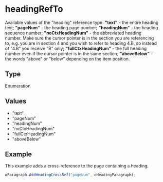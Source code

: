 # headingRefTo

Available values of the "heading" reference type:**"text"** - the entire heading text;**"pageNum"** - the heading page number;**"headingNum"** - the heading sequence number;**"noCtxHeadingNum"** - the abbreviated heading number. Make sure the cursor pointer is in the section you are referencing to, e.g. you are in section 4 and you wish to refer to heading 4.B, so instead of "4.B" you receive "B" only;**"fullCtxHeadingNum"** - the full heading number even if the cursor pointer is in the same section;**"aboveBelow"** - the words "above" or "below" depending on the item position.

## Type

Enumeration

## Values

- "text"
- "pageNum"
- "headingNum"
- "noCtxHeadingNum"
- "fullCtxHeadingNum"
- "aboveBelow"


## Example

This example adds a cross-reference to the page containing a heading.

```javascript
oParagraph.AddHeadingCrossRef("pageNum", oHeadingParagraph);
```
